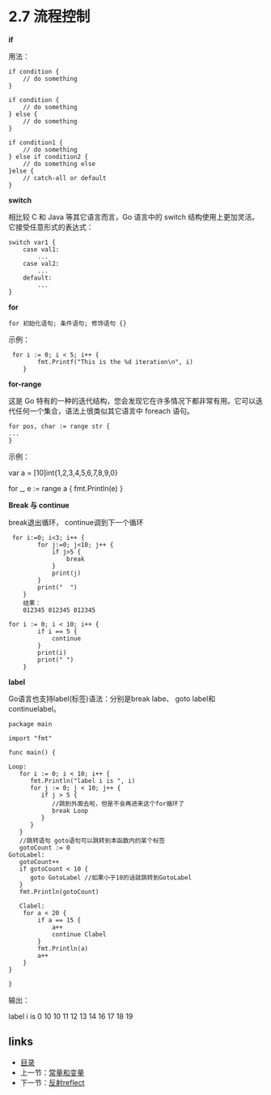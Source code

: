 # 2.7 流程控制

**if**

用法：

```
if condition {
    // do something 
}
```

```
if condition {
    // do something 
} else {
    // do something 
}
```

```
if condition1 {
    // do something 
} else if condition2 {
    // do something else    
}else {
    // catch-all or default
}
```

**switch**

相比较 C 和 Java 等其它语言而言，Go 语言中的 switch 结构使用上更加灵活。它接受任意形式的表达式：

```
switch var1 {
    case val1:
        ...
    case val2:
        ...
    default:
        ...
}
```

**for**

```
for 初始化语句; 条件语句; 修饰语句 {}
```

示例：

```
 for i := 0; i < 5; i++ {
        fmt.Printf("This is the %d iteration\n", i)
    }
```

**for-range**

这是 Go 特有的一种的迭代结构，您会发现它在许多情况下都非常有用。它可以迭代任何一个集合，语法上很类似其它语言中 foreach 语句。

```
for pos, char := range str {
...
}
```

示例：

var a = [10]int{1,2,3,4,5,6,7,8,9,0}

for _, e := range a {
   fmt.Println(e)
}

**Break 与 continue**

break退出循环， continue调到下一个循环

```
 for i:=0; i<3; i++ {
        for j:=0; j<10; j++ {
            if j>5 {
                break   
            }
            print(j)
        }
        print("  ")
    }
    结果：
    012345 012345 012345
```

```
for i := 0; i < 10; i++ {
        if i == 5 {
            continue
        }
        print(i)
        print(" ")
    }
```

**label**

Go语言也支持label(标签)语法：分别是break labe、 goto label和continuelabel。

```
package main

import "fmt"

func main() {

Loop:
   for i := 0; i < 10; i++ {
      fmt.Println("label i is ", i)
      for j := 0; j < 10; j++ {
         if j > 5 {
            //跳到外面去啦，但是不会再进来这个for循环了
            break Loop
         }
      }
   }
   //跳转语句 goto语句可以跳转到本函数内的某个标签
   gotoCount := 0
GotoLabel:
   gotoCount++
   if gotoCount < 10 {
      goto GotoLabel //如果小于10的话就跳转到GotoLabel
   }
   fmt.Println(gotoCount)
   
   Clabel:
	for a < 20 {
		if a == 15 {
			a++
			continue Clabel
		}
		fmt.Println(a)
		a++
	}
}

}
```

输出：

label i is  0
10
10
11
12
13
14
16
17
18
19

## links

- [目录](/zh/preface.md)
- 上一节：[常量和变量](/zh/2.6.md)
- 下一节：[反射reflect](/zh/2.8.md)

